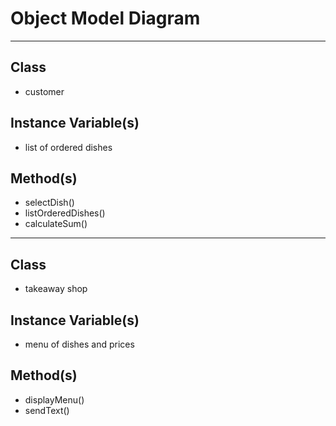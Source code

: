 # Object Model Diagram
---

## Class
- customer

## Instance Variable(s)
- list of ordered dishes

## Method(s)
- selectDish()
- listOrderedDishes()
- calculateSum()
---

## Class
- takeaway shop

## Instance Variable(s)
- menu of dishes and prices

## Method(s)
- displayMenu()
- sendText()
